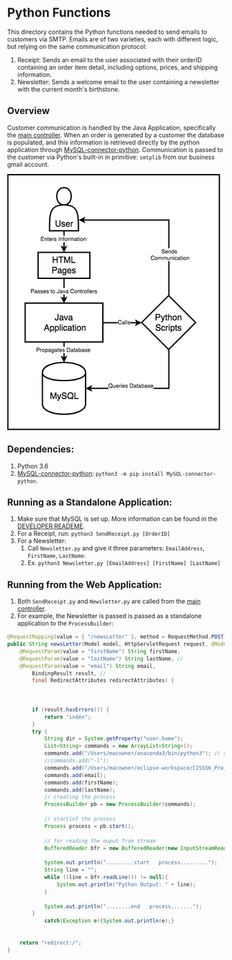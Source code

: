 # Python Functions
This directory contains the Python functions needed to send emails to customers via SMTP. Emails are of two varieties, each with different logic, but relying on the same communication protocol:

1. Receipt: Sends an email to the user associated with their orderID containing an order item detail, including options, prices, and shipping information.
1. Newsletter: Sends a welcome email to the user containing a newsletter with the current month's birthstone.

## Overview
Customer communication is handled by the Java Application, specifically the [main controller](SpringMVCAnnotationOnlineStore/src/main/java/org/o7planning/springmvconlinestore/controller/MainController.java). When an order is generated by a customer the database is populated, and this information is retrieved directly by the python application through [MySQL-connector-python](https://dev.mysql.com/downloads/connector/python/). Communication is passed to the customer via Python's built-in in primitive: `smtplib` from our business gmail account. 

![Communication_Protocol.png](Communication_Protocol.png)

## Dependencies:
1. Python 3.6
1. [MySQL-connector-python](https://dev.mysql.com/downloads/connector/python/): `python3 -m pip install MySQL-connector-python`.

## Running as a Standalone Application:
1. Make sure that MySQL is set up. More information can be found in the [DEVELOPER READEME](../DEVELOPER.md).
1. For a Receipt, run: `python3 SendReceipt.py [OrderID]`
1. For a Newsletter:
    1. Call `Newsletter.py` and give it three parameters: `EmailAddress`, `FirstName`, `LastName`:
    1. Ex. `python3 Newsletter.py [EmailAddress] [FirstName] [LastName]`

## Running from the Web Application:
1. Both `SendReceipt.py` and `Newsletter.py` are called from the [main controller](SpringMVCAnnotationOnlineStore/src/main/java/org/o7planning/springmvconlinestore/controller/MainController.java).
1. For example, the Newsletter is passed is passed as a standalone application to the `ProcessBuilder`:

```java
@RequestMapping(value = { "/newsLetter" }, method = RequestMethod.POST)
public String newsLetter(Model model, HttpServletRequest request, @ModelAttribute("signUpForm") CustomerInfo userInfo, //
    @RequestParam(value = "firstName") String firstName,
    @RequestParam(value = "lastName") String lastName, //
    @RequestParam(value = "email") String email,
        BindingResult result, //
        final RedirectAttributes redirectAttributes) {



        if (result.hasErrors()) {
            return "index";
        }
        try {
            String dir = System.getProperty("user.home");
            List<String> commands = new ArrayList<String>();
            commands.add("/Users/macowner/anaconda3/bin/python3"); // command
            //commands.add("-l");
            commands.add("/Users/macowner/eclipse-workspace/CIS556_Project/pythonFunctions/Newsletter.py");
            commands.add(email);
            commands.add(firstName);
            commands.add(lastName);
            // creating the process
            ProcessBuilder pb = new ProcessBuilder(commands);

            // startinf the process
            Process process = pb.start();

            // for reading the ouput from stream
            BufferedReader bfr = new BufferedReader(new InputStreamReader(process.getInputStream()));

            System.out.println(".........start   process.........");  
            String line = "";     
            while ((line = bfr.readLine()) != null){
                System.out.println("Python Output: " + line);
            }

            System.out.println("........end   process.......");
        }
            catch(Exception e){System.out.println(e);}


    return "redirect:/";
}
```
